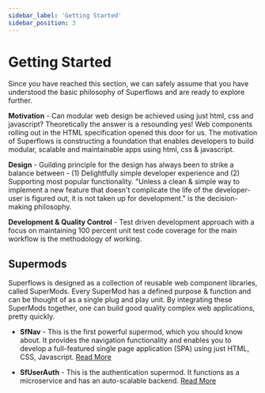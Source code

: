 ```yaml
---
sidebar_label: 'Getting Started'
sidebar_position: 3
---
```


# Getting Started

Since you have reached this section, we can safely assume that you have understood the basic philosophy of Superflows and are ready to explore further. 

**Motivation** - Can modular web design be achieved using just html, css and javascript? Theoretically the answer is a resounding yes! Web components rolling out in the HTML specification opened this door for us. The motivation of Superflows is constructing a foundation that enables developers to build modular, scalable and maintainable apps using html, css & javascript.

**Design** - Guilding principle for the design has always been to strike a balance between - (1) Delightfully simple developer experience and (2) Supporting most popular functionality. "Unless a clean & simple way to implement a new feature that doesn't complicate the life of the developer-user is figured out, it is not taken up for development." is the decision-making philosophy.

**Development & Quality Control** - Test driven development approach with a focus on maintaining 100 percent unit test code coverage for the main workflow is the methodology of working.

## Supermods

Superflows is designed as a collection of reusable web component libraries, called SuperMods. Every SuperMod has a defined purpose & function and can be thought of as a single plug and play unit. By integrating these SuperMods together, one can build good quality complex web applications, pretty quickly.

- **SfNav** - This is the first powerful supermod, which you should know about. It provides the navigation functionality and enables you to develop a full-featured single page application (SPA) using just HTML, CSS, Javascript. [Read More](https://superflows.dev/docs/navigation)

- **SfUserAuth** - This is the authentication supermod. It functions as a microservice and has an auto-scalable backend. [Read More](https://superflows.dev/docs/authentication)


